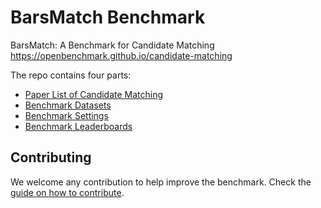 # BarsMatch Benchmark

BarsMatch: A Benchmark for Candidate Matching https://openbenchmark.github.io/candidate-matching

The repo contains four parts:

+ [Paper List of Candidate Matching](./papers.json)
+ [Benchmark Datasets](./datasets)
+ [Benchmark Settings](./benchmarks)
+ [Benchmark Leaderboards](./leaderboard)

## Contributing

We welcome any contribution to help improve the benchmark. Check the [guide on how to contribute](https://github.com/xue-pai/Open-Match-Benchmark/blob/master/CONTRIBUTING.md).
